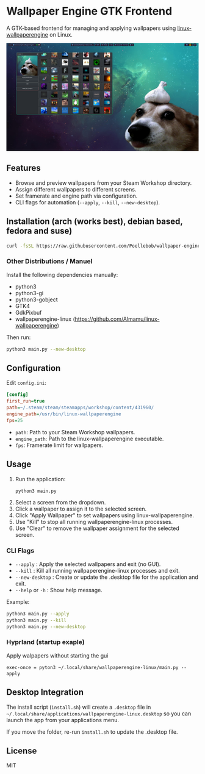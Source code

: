 # Wallpaper Engine GTK Frontend

A GTK-based frontend for managing and applying wallpapers using [linux-wallpaperengine](https://github.com/Almamu/linux-wallpaperengine) on Linux.

![Screenshot of Wallpaper Engine GTK Frontend](screenshot.png)

## Features

- Browse and preview wallpapers from your Steam Workshop directory.
- Assign different wallpapers to different screens.
- Set framerate and engine path via configuration.
- CLI flags for automation (`--apply`, `--kill`, `--new-desktop`).

## Installation (arch (works best), debian based, fedora and suse)
```sh
curl -fsSL https://raw.githubusercontent.com/Poellebob/wallpaper-engine-linux-gui/refs/heads/master/install.sh | sh
```

### Other Distributions / Manuel

Install the following dependencies manually:
- python3
- python3-gi
- python3-gobject
- GTK4
- GdkPixbuf
- wallpaperengine-linux (https://github.com/Almamu/linux-wallpaperengine)

Then run:
```sh
python3 main.py --new-desktop
```

## Configuration

Edit `config.ini`:

```ini
[config]
first_run=true
path=~/.steam/steam/steamapps/workshop/content/431960/
engine_path=/usr/bin/linux-wallpaperengine
fps=25
```

- `path`: Path to your Steam Workshop wallpapers.
- `engine_path`: Path to the linux-wallpaperengine executable.
- `fps`: Framerate limit for wallpapers.


## Usage

1. Run the application:
    ```sh
    python3 main.py
    ```
2. Select a screen from the dropdown.
3. Click a wallpaper to assign it to the selected screen.
4. Click "Apply Wallpaper" to set wallpapers using linux-wallpaperengine.
5. Use "Kill" to stop all running wallpaperengine-linux processes.
6. Use "Clear" to remove the wallpaper assignment for the selected screen.

### CLI Flags

- `--apply` : Apply the selected wallpapers and exit (no GUI).
- `--kill` : Kill all running wallpaperengine-linux processes and exit.
- `--new-desktop` : Create or update the .desktop file for the application and exit.
- `--help` or `-h` : Show help message.

Example:
```sh
python3 main.py --apply
python3 main.py --kill
python3 main.py --new-desktop
```

### Hyprland (startup exaple)
Apply walpapers without starting the gui
```
exec-once = pyton3 ~/.local/share/wallpaperengine-linux/main.py --apply 
```

## Desktop Integration

The install script (`install.sh`) will create a `.desktop` file in `~/.local/share/applications/wallpaperengine-linux.desktop` so you can launch the app from your applications menu.

If you move the folder, re-run `install.sh` to update the .desktop file.

## License

MIT

